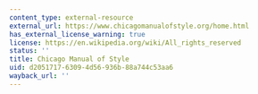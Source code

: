 ```yaml
---
content_type: external-resource
external_url: https://www.chicagomanualofstyle.org/home.html
has_external_license_warning: true
license: https://en.wikipedia.org/wiki/All_rights_reserved
status: ''
title: Chicago Manual of Style
uid: d2051717-6309-4d56-936b-88a744c53aa6
wayback_url: ''
---
```

